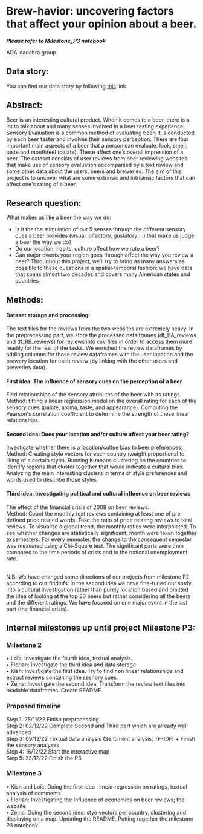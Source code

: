 # Brew-havior: uncovering factors that affect your opinion about a beer.<br>
***Please refer to Milestone_P3 notebook***

 ADA-cadabra group
## Data story:
You can find our data story by following [this](https://flaubertepfl.github.io/) link

## Abstract:
Beer is an interesting cultural product. When it comes to a beer, there is a lot to talk about and many senses involved in a beer tasting experience. Sensory Evaluation is a common method of evaluating beer; it is conducted by each beer taster and involves their sensory perception. There are four important main aspects of a beer that a person can evaluate: look, smell, taste and mouthfeel (palate). These affect one’s overall impression of a beer. The dataset consists of user reviews from beer reviewing websites that make use of sensory evaluation accompanied by a text review and some other data about the users, beers and breweries. The aim of this project is to uncover what are some extrinsic and intrisinsic factors that can affect one's rating of a beer. 

## Research question:
What makes us like a beer the way we do:
- Is it the the stimulation of our 5 senses through the different sensory cues a beer provides (visual, olfactory, gustatory ...) that make us judge a beer the way we do?
- Do our location, habits, culture affect how we rate a beer? 
- Can major events your region goes through affect the way you review a beer?
Throughout this project, we’ll try to bring as many answers as possible to these questions in a spatial-temporal fashion: we have data that spans almost two decades and covers many American states and countries. 

## Methods:
#### Dataset storage and processing:
The text files for the reviews from the two websites are extremely heavy. In the preprocessing part, we store the processed data frames (df_BA_reviews and df_RB_reviews) for reviews into csv files in order to access them more readily for the rest of the tasks. We enriched the review dataframes by adding columns for those review dataframes with the user location and the brewery location for each review (by linking with the other users and breweries data).

#### First idea: The influence of sensory cues on the perception of a beer
Find relationships of the sensory attributes of the beer with its ratings. <br>
Method: fitting a linear regression model on the overall rating for each of the sensory cues (palate, aroma, taste, and appearance). Computing the Pearson's correlation coefficient to determine the strength of these linear relationships. 

#### Second idea: Does your location and/or culture affect your beer rating? 
Investigate whether there is a location/cultue bias to beer preferences. <br>
Method: Creating style vectors for each country (weight proportional to liking of a certain style). Running K-means clustering on the countries to identify regions that cluster together that would indicate a cultural bias. Analyzing the main interesting clusters in terms of style preferences and words used to describe those styles.


#### Third idea: Investigating political and cultural influence on beer reviews
The effect of the financial crisis of 2008 on beer reviews. <br>
Method: Count the monthly text reviews containing at least one of pre-defined price related words. Take the ratio of price relating reviews to total reviews. To visualize a global trend, the monthly ratios were interpolated. To see whether changes are statistically significant, month were taken together to semesters. For every semester, the change to the consequent semester was measured using a Chi-Square test.
The significant parts were then compared to the time periods of crisis and to the national unemployment rate.

<br>
N.B: We have changed some directions of our projects from milestone P2 according to our findinfs: in the second idea we have fine-tuned our study into a cultural investigation rather than purely location based and omitted the idea of looking at the top 20 beers but rather considering all the beers and the different ratings. We have focused on one major event in the last part (the financial crisis).

## Internal milestones up until project Milestone P3:

### Milestone 2 
•	Loïc:    Investigate the fourth idea, textual analysis.<br>
•	Florian: Investigate the third idea and data storage<br>
•	Kish:    Investigate the first idea. Try to find non linear relationships and extract reviews containing the sesnory cues. <br>
•	Zeina:   Investigate the second idea. Transform the review text files into readable dataframes. Create README. <br>

### Proposed timeline
Step 1: 25/11/22 Finish preprocessing <br>
Step 2: 02/12/22 Complete Second and Third part which are already well advanced<br>
Step 3: 09/12/22 Textual data analysis (Sentiment analysis, TF-IDF) + Finish the sensory analyses <br>
Step 4: 16/12/22 Start the interactive map<br>
Step 5: 23/12/22 Finish the P3

### Milestone 3
•	Kish and Loïc: Doing the first idea : linear regression on ratings, textual analysis of comments   <br>
•	Florian:  Investigating the Influence of economics on beer reviews; the website<br> 
•	Zeina:   Doing the second idea: stye vectors per country, clustering and displaying on a map. Updating the README. Putting together the milestone P3 notebook. <br>

